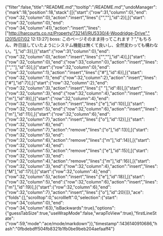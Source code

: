 {"filter":false,"title":"README.md","tooltip":"/README.md","undoManager":{"mark":18,"position":18,"stack":[[{"start":{"row":31,"column":0},"end":{"row":32,"column":0},"action":"insert","lines":["",""],"id":2}],[{"start":{"row":32,"column":0},"end":{"row":34,"column":41},"action":"insert","lines":["http://harcourts.co.nz/Property/732141/RU5330/4-Woodridge-Drive","[2015/07/02 12:13:27] boss: このページそのまま持ってこれます？","もちろん、昨日話していたようにシステム機能は無くて良いし、全然変わっても構わない。"],"id":3}],[{"start":{"row":31,"column":0},"end":{"row":32,"column":0},"action":"insert","lines":["",""],"id":4}],[{"start":{"row":32,"column":0},"end":{"row":33,"column":0},"action":"insert","lines":["",""],"id":5}],[{"start":{"row":32,"column":0},"end":{"row":32,"column":1},"action":"insert","lines":["#"],"id":6}],[{"start":{"row":32,"column":1},"end":{"row":32,"column":2},"action":"insert","lines":["#"],"id":7}],[{"start":{"row":32,"column":2},"end":{"row":32,"column":3},"action":"insert","lines":[" "],"id":8}],[{"start":{"row":32,"column":3},"end":{"row":32,"column":4},"action":"insert","lines":["m"],"id":9}],[{"start":{"row":32,"column":4},"end":{"row":32,"column":5},"action":"insert","lines":["e"],"id":10}],[{"start":{"row":32,"column":5},"end":{"row":32,"column":6},"action":"insert","lines":["m"],"id":11}],[{"start":{"row":32,"column":6},"end":{"row":32,"column":7},"action":"insert","lines":["o"],"id":12}],[{"start":{"row":32,"column":6},"end":{"row":32,"column":7},"action":"remove","lines":["o"],"id":13}],[{"start":{"row":32,"column":5},"end":{"row":32,"column":6},"action":"remove","lines":["m"],"id":14}],[{"start":{"row":32,"column":4},"end":{"row":32,"column":5},"action":"remove","lines":["e"],"id":15}],[{"start":{"row":32,"column":3},"end":{"row":32,"column":4},"action":"remove","lines":["m"],"id":16}],[{"start":{"row":32,"column":3},"end":{"row":32,"column":4},"action":"insert","lines":["M"],"id":17}],[{"start":{"row":32,"column":4},"end":{"row":32,"column":5},"action":"insert","lines":["e"],"id":18}],[{"start":{"row":32,"column":5},"end":{"row":32,"column":6},"action":"insert","lines":["m"],"id":19}],[{"start":{"row":32,"column":6},"end":{"row":32,"column":7},"action":"insert","lines":["o"],"id":20}]]},"ace":{"folds":[],"scrolltop":0,"scrollleft":0,"selection":{"start":{"row":34,"column":0},"end":{"row":34,"column":63},"isBackwards":true},"options":{"guessTabSize":true,"useWrapMode":false,"wrapToView":true},"firstLineState":{"row":59,"mode":"ace/mode/markdown"}},"timestamp":1436140910686,"hash":"0fbdebdff504fb8321b1fb0be9beb204aefaaff4"}